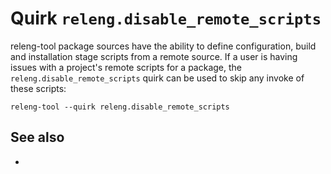 # Quirk `releng.disable_remote_scripts`

releng-tool package sources have the ability to define configuration,
build and installation stage scripts from a remote source. If a user is
having issues with a project's remote scripts for a package, the
`releng.disable_remote_scripts` quirk can be used to skip any invoke of
these scripts:
  
```
releng-tool --quirk releng.disable_remote_scripts
```

## See also

- [](quirks)
